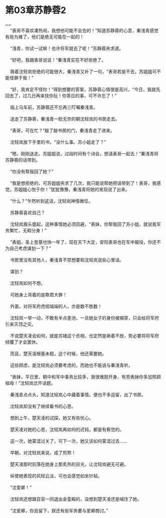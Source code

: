 # 第03章苏静蓉2
~~<br>&nbsp;&nbsp;&nbsp;&nbsp;“表哥不喜欢凑热闹，我想他可能不会去的！”知道苏静蓉的心意，秦浅青感觉有些为难了，他们是绝无可能在一起的！<br><br>&nbsp;&nbsp;&nbsp;&nbsp;“浅青，你试一试嘛！也许将军就去了呢！”苏静蓉央求道。<br><br>&nbsp;&nbsp;&nbsp;&nbsp;“好吧，我跟表哥说说！”秦浅青实在不好拒绝了。<br><br>&nbsp;&nbsp;&nbsp;&nbsp;猜着沈轻岚拒绝的可能很大，秦浅青又补了一句，“表哥若是不去，苏姐姐可不能怪罪于我！”<br><br>&nbsp;&nbsp;&nbsp;&nbsp;“好，我肯定不怪你！”得到想要的答案，苏静蓉心情很是高兴，“今日，我就先回去了，过几日再来找你玩！你答应的事，可不许忘了！”<br><br>&nbsp;&nbsp;&nbsp;&nbsp;临上马车前，苏静蓉还不忘再三叮嘱秦浅青。<br><br>&nbsp;&nbsp;&nbsp;&nbsp;送走了苏静蓉，秦浅青一脸无奈的朝沈轻岚的书房走去。<br><br>&nbsp;&nbsp;&nbsp;&nbsp;“表哥，可在忙？”敲了敲书房的门，秦浅青走了进来。<br><br>&nbsp;&nbsp;&nbsp;&nbsp;沈轻岚放下手里的书，“没什么事。苏小姐走了？”<br><br>&nbsp;&nbsp;&nbsp;&nbsp;“嗯。刚刚送走。苏姐姐说，过段时间有个诗会，想请表哥一起去！”秦浅青将苏静蓉的话带到。<br><br>&nbsp;&nbsp;&nbsp;&nbsp;“你没有帮我回了她？”<br><br>&nbsp;&nbsp;&nbsp;&nbsp;“我是想拒绝的，可苏姐姐央求了几次，我只能说帮她把话带到了！表哥，我感觉，苏姐姐心悦于你！”犹犹豫豫，秦浅青将她的发现说了出来。<br><br>&nbsp;&nbsp;&nbsp;&nbsp;“什么？”乍然听到这话，沈轻岚神情微怔。<br><br>&nbsp;&nbsp;&nbsp;&nbsp;苏静蓉喜欢自己？<br><br>&nbsp;&nbsp;&nbsp;&nbsp;沈轻岚眉头蹙起，这种事情她必须回避，“表妹，你帮我回了苏小姐，就说我军务繁忙，无暇分身！”<br><br>&nbsp;&nbsp;&nbsp;&nbsp;“表姐，圣上登基也快一年了，现在天下大定，安阳表哥也在军中服役，你还不为自己考虑谋划一下？”<br><br>&nbsp;&nbsp;&nbsp;&nbsp;书房里没有其他人，秦浅青不禁想要和沈轻岚说些心里话。<br><br>&nbsp;&nbsp;&nbsp;&nbsp;谋划？<br><br>&nbsp;&nbsp;&nbsp;&nbsp;沈轻岚如何不想。<br><br>&nbsp;&nbsp;&nbsp;&nbsp;可她身上背着的是欺君大罪！<br><br>&nbsp;&nbsp;&nbsp;&nbsp;外面，对将军府虎视端端的人，亦是数不胜数！<br><br>&nbsp;&nbsp;&nbsp;&nbsp;沈轻岚一举一动，不敢有半点差池，一旦她女子的身份被揭穿，只会给将军府引来灭顶之灾。<br><br>&nbsp;&nbsp;&nbsp;&nbsp;不说楚天凌会如何，就是苏锗这个丞相，也定然是揪着不放，势必要将将军府倾覆了才会罢休。<br><br>&nbsp;&nbsp;&nbsp;&nbsp;而且，楚天凌根基未稳，这个时候，他还需要她。<br><br>&nbsp;&nbsp;&nbsp;&nbsp;这些顾虑，是沈轻岚必须要考虑的，而她也不能说与秦浅青听。<br><br>&nbsp;&nbsp;&nbsp;&nbsp;“表妹，平日里，朝中和军中事务比较多，我很难脱开身，有劳表妹你多加照顾祖母！”沈轻岚岔开话题。<br><br>&nbsp;&nbsp;&nbsp;&nbsp;秦浅青点点头，知道沈轻岚心中藏着事情，便也不多逗留，出了书房。<br><br>&nbsp;&nbsp;&nbsp;&nbsp;沈轻岚却没有了继续看书的心思。<br><br>&nbsp;&nbsp;&nbsp;&nbsp;想到上午，楚天凌的试探，她又有些忧心。<br><br>&nbsp;&nbsp;&nbsp;&nbsp;楚天凌对她的心思，沈轻岚再如何的迟钝，都是有察觉的。<br><br>&nbsp;&nbsp;&nbsp;&nbsp;这一次，她蒙混过关了，可下一次，她又该如何蒙混过去……<br><br>&nbsp;&nbsp;&nbsp;&nbsp;早朝，对沈轻岚来说，成了煎熬！<br><br>&nbsp;&nbsp;&nbsp;&nbsp;楚天凌那时刻落在她身上那炙热的目光，让沈轻岚避无可避。<br><br>&nbsp;&nbsp;&nbsp;&nbsp;纵使她表现的风轻云淡，可也会感觉如坐针毡。<br><br>&nbsp;&nbsp;&nbsp;&nbsp;“沈爱卿！”<br><br>&nbsp;&nbsp;&nbsp;&nbsp;沈轻岚还想跟百官一同退出金銮殿的，没想到楚天凌还是喊住了她。<br><br>&nbsp;&nbsp;&nbsp;&nbsp;“沈爱卿，你且留下，朕还有些军务要与爱卿商讨。”<br><br>
                    

<script>_fwqdsqadxfw()</script>
<div><script>_dfwf1dw();</script></div>
<div><script>_dfwf1agdw();</script></div>
                